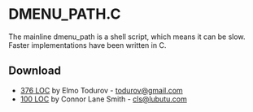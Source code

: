 DMENU_PATH.C
============

The mainline dmenu_path is a shell script, which means it can be slow. Faster
implementations have been written in C.

Download
--------

* [376 LOC](dmenu_path.c) by Elmo Todurov - <todurov@gmail.com>
* [100 LOC](dmenu_path-cls.c) by Connor Lane Smith - <cls@lubutu.com>
